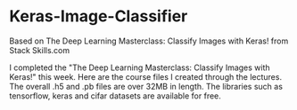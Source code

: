 # Keras-Image-Classifier
Based on The Deep Learning Masterclass: Classify Images with Keras! from Stack Skills.com

I completed the "The Deep Learning Masterclass: Classify Images with Keras!" this week.  Here are the course files I created through the lectures.  The overall .h5 and .pb files are over 32MB in length.  The libraries such as tensorflow, keras and cifar datasets are available for free.
